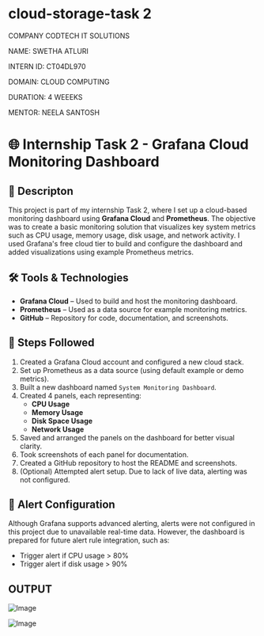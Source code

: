 # cloud-storage-task 2
COMPANY CODTECH IT SOLUTIONS

 NAME: SWETHA ATLURI

 INTERN ID: CT04DL970

 DOMAIN: CLOUD COMPUTING

 DURATION: 4 WEEEKS

 MENTOR: NEELA SANTOSH

 # 🌐 Internship Task 2 - Grafana Cloud Monitoring Dashboard

## 🧩 Descripton

This project is part of my internship Task 2, where I set up a cloud-based monitoring dashboard using **Grafana Cloud** and **Prometheus**. The objective was to create a basic monitoring solution that visualizes key system metrics such as CPU usage, memory usage, disk usage, and network activity. I used Grafana's free cloud tier to build and configure the dashboard and added visualizations using example Prometheus metrics.

## 🛠 Tools & Technologies

- **Grafana Cloud** – Used to build and host the monitoring dashboard.
- **Prometheus** – Used as a data source for example monitoring metrics.
- **GitHub** – Repository for code, documentation, and screenshots.


## 🚀 Steps Followed

1. Created a Grafana Cloud account and configured a new cloud stack.
2. Set up Prometheus as a data source (using default example or demo metrics).
3. Built a new dashboard named `System Monitoring Dashboard`.
4. Created 4 panels, each representing:
   - **CPU Usage**
   - **Memory Usage**
   - **Disk Space Usage**
   - **Network Usage**
5. Saved and arranged the panels on the dashboard for better visual clarity.
6. Took screenshots of each panel for documentation.
7. Created a GitHub repository to host the README and screenshots.
8. (Optional) Attempted alert setup. Due to lack of live data, alerting was not configured.

## 🔔 Alert Configuration

Although Grafana supports advanced alerting, alerts were not configured in this project due to unavailable real-time data. However, the dashboard is prepared for future alert rule integration, such as:
- Trigger alert if CPU usage > 80%
- Trigger alert if disk usage > 90%

## OUTPUT
![Image](https://github.com/user-attachments/assets/d9301574-5faa-459e-95dd-81a8134777de)

![Image](https://github.com/user-attachments/assets/9d3da87f-0b22-455d-ad83-ca75aceaa523)


